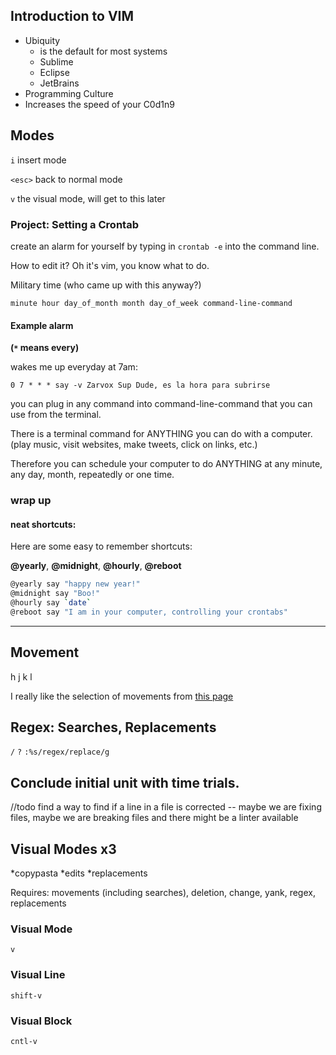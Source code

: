 ## Introduction to VIM


- Ubiquity
  - is the default for most systems
  - Sublime
  - Eclipse
  - JetBrains
- Programming Culture
- Increases the speed of your C0d1n9


## Modes

`i`  insert mode

`<esc>` back to normal mode

`v` the visual mode, will get to this later



### Project: Setting a Crontab

create an alarm for yourself by typing in `crontab -e` into the command line.

How to edit it?  Oh it's vim, you know what to do.

Military time (who came up with this anyway?)

`minute hour day_of_month month day_of_week command-line-command`

#### Example alarm

__(`*` means every)__

wakes me up everyday at 7am:

`0 7 * * * say -v Zarvox Sup Dude, es la hora para subrirse`

you can plug in any command into command-line-command that you can use from the terminal.

There is a terminal command for ANYTHING you can do with a computer. (play music, visit websites, make tweets, click on links, etc.)

Therefore you can schedule your computer to do ANYTHING at any minute, any day, month, repeatedly or one time.

### wrap up

#### neat shortcuts:

Here are some easy to remember shortcuts:

**@yearly**, **@midnight**, **@hourly**, **@reboot**

```bash
@yearly say "happy new year!"
@midnight say "Boo!"
@hourly say `date`
@reboot say "I am in your computer, controlling your crontabs"
```


---

## Movement

h j k l

I really like the selection of movements from [this page](http://www.danielmiessler.com/study/vim/)



## Regex: Searches, Replacements

`/`
`?`
`:%s/regex/replace/g`

## Conclude initial unit with time trials.

//todo find a way to find if a line in a file is corrected -- maybe we are fixing files, maybe we are breaking files and there might be a linter available


## Visual Modes  x3

*copypasta
*edits
*replacements

Requires: movements (including searches), deletion, change, yank, regex, replacements

### Visual Mode
`v`

### Visual Line 
`shift-v`

### Visual Block
`cntl-v` 
